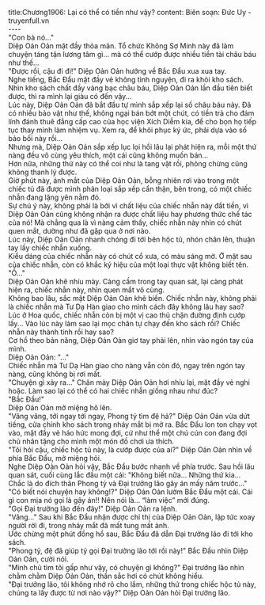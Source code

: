 title:Chương1906: Lại có thể có tiền như vậy?
content:
Biên soạn: Đức Uy - truyenfull.vn<br>----<br>"Con bà nó..."<br>Diệp Oản Oản mặt đầy thỏa mãn. Tổ chức Không Sợ Minh này đã làm chuyện táng tận lương tâm gì... mà có thể cướp được nhiều tiền tài châu báu như thế...<br>"Được rồi, cậu đi đi!" Diệp Oản Oản hướng về Bắc Đẩu xua xua tay.<br>Nghe tiếng, Bắc Đẩu mặt đầy vẻ không tình nguyện, đi ra khỏi kho sách.<br>Nhìn kho sách chất đầy vàng bạc châu báu, Diệp Oản Oản lần đầu tiên biết được, thì ra mình lại giàu có đến vậy…<br>Lúc này, Diệp Oản Oản đã bắt đầu tự mình sắp xếp lại số châu báu này. Đã có nhiều bảo vật như thế, không ngại bán bớt một chút, có tiền trả cho đám lính đánh thuê đẳng cấp cao của học viện Xích Diễm kia, để cho bọn họ tiếp tục thay mình làm nhiệm vụ. Xem ra, để khôi phục ký ức, phải dựa vào số bảo bối này rồi…<br>Nhưng mà, Diệp Oản Oản sắp xếp lục lọi hồi lâu lại phát hiện ra, mỗi một thứ nàng đều vô cùng yêu thích, một cái cũng không muốn bán...<br>Hơn nữa, những thứ này có thể coi như là tang vật rồi, phỏng chừng cũng không thanh lý được.<br>Giờ phút này, ánh mắt của Diệp Oản Oản, bỗng nhiên rơi vào trong một chiếc tủ đã được mình phân loại sắp xếp cẩn thận, bên trong, có một chiếc nhẫn đang lặng yên nằm đó.<br>Sự chú ý này, không phải là bởi vì chất liệu của chiếc nhẫn này đắt tiền, vì Diệp Oản Oản cũng không nhận ra được chất liệu hay phương thức chế tác của nó! Mà chẳng qua là vì nàng cảm thấy, chiếc nhẫn này nhìn có chút quen mắt, dường như đã gặp qua ở nơi nào.<br>Lúc này, Diệp Oản Oản nhanh chóng đi tới bên hộc tủ, nhón chân lên, thuận tay lấy chiếc nhẫn xuống.<br>Kiểu dáng của chiếc nhẫn này có chút cổ xưa, có màu sáng mờ. Ở mặt sau của chiếc nhẫn, còn có khắc ký hiệu của một loại thực vật không biết tên.<br>"Ồ..."<br>Diệp Oản Oản khẽ nhíu mày. Càng cầm trong tay quan sát, lại càng phát hiện ra, chiếc nhẫn này, nhìn quen mắt vô cùng.<br>Không bao lâu, sắc mặt Diệp Oản Oản khẽ biến. Chiếc nhẫn này, không phải là chiếc nhẫn mà Tư Dạ Hàn giao cho mình cách đây không lâu hay sao? Lúc ở Hoa quốc, chiếc nhẫn còn bị một vị cao thủ chặn đường định cướp lấy... Vào lúc này làm sao lại mọc chân tự chạy đến kho sách rồi? Chiếc nhẫn này thành tinh rồi hay sao?<br>Cơ hồ theo bản năng, Diệp Oản Oản giơ tay phải lên, nhìn vào ngón tay của mình.<br>Diệp Oản Oản: "..."<br>Chiếc nhẫn mà Tư Dạ Hàn giao cho nàng vẫn còn đó, ngay trên ngón tay nàng, cũng không bị rơi mất.<br>"Chuyện gì xảy ra..." Chân mày Diệp Oản Oản hơi nhíu lại, mặt đầy vẻ nghi hoặc. Làm sao lại có thể có hai chiếc nhẫn giống nhau như đúc?<br>"Bắc Đẩu!"<br>Diệp Oản Oản mở miệng hô lên.<br>"Vâng vâng, tới ngay tới ngay, Phong tỷ tìm đệ hả?" Diệp Oản Oản vừa dứt tiếng, cửa chính kho sách trong nháy mắt bị mở ra. Bắc Đẩu lon ton chạy vọt vào, mặt đầy vẻ háo hức mong đợi, cứ như thể một chú cún con đang đợi chủ nhân tặng cho mình một món đồ chơi ưa thích.<br>"Tôi hỏi cậu, chiếc hộc tủ này, là cướp được của ai?" Diệp Oản Oản nhìn về phía Bắc Đẩu, mở miệng hỏi.<br>Nghe Diệp Oản Oản hỏi vậy, Bắc Đẩu bước nhanh về phía trước. Sau hồi lâu quan sát, cuối cùng lắc đầu một cái: "Không biết nữa... Những thứ kia... Chắc là do đích thân Phong tỷ và Đại trưởng lão gây án mấy năm trước..."<br>"Có biết nói chuyện hay không!?" Diệp Oản Oản lườm Bắc Đẩu một cái. Cái gì con mịa nó gọi là gây án!! Nên nói là… “làm việc” mới đúng.<br>"Gọi Đại trưởng lão đến đây!" Diệp Oản Oản ra lệnh.<br>"Vâng..." Sau khi Bắc Đẩu nhận được chỉ thị của Diệp Oản Oản, lập tức xoay người rời đi, trong nháy mắt đã mất tung mất ảnh.<br>Ước chừng một phút đồng hồ sau, Bắc Đẩu đã dẫn Đại trưởng lão đi tới kho sách.<br>"Phong tỷ, đệ đã giúp tỷ gọi Đại trưởng lão tới rồi này!" Bắc Đẩu nhìn Diệp Oản Oản, cười nói.<br>"Minh chủ tìm tôi gấp như vậy, có chuyện gì không?" Đại trưởng lão nhìn chằm chằm Diệp Oản Oản, thần sắc hơi có chút không hiểu.<br>"Đại trưởng lão, tôi không nhớ rõ cho lắm, những thứ trong chiếc hộc tủ này, chúng ta lấy được từ nơi nào vậy?" Diệp Oản Oản hỏi Đại trưởng lão.